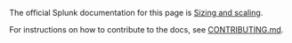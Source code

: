 The official Splunk documentation for this page is [Sizing and scaling](https://docs.splunk.com/Observability/gdi/opentelemetry/sizing.html). 

For instructions on how to contribute to the docs, see [CONTRIBUTING.md](../CONTRIBUTING#documentation.md).

